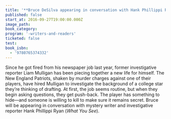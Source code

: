 ```yaml
---
title: '**Bruce DeSilva appearing in conversation with Hank Phillippi Ryan**,  *The Dread Line*'
published: false
start_at: 2016-09-27T19:00:00.000Z
image_path:
book_category:
program: '-writers-and-readers'
ticketed: false
test:
book_isbn:
  - '9780765374332'
---
```



Since he got fired from his newspaper job last year, former investigative reporter Liam Mulligan has been piecing together a new life for himself. The New England Patriots, shaken by murder charges against one of their players, have hired Mulligan to investigate the background of a college star they’re thinking of drafting. At first, the job seems routine, but when they begin asking questions, they get push-back. The player has something to hide—and someone is willing to kill to make sure it remains secret. Bruce will be appearing in conversation with mystery writer and investigative reporter Hank Phillippi Ryan (*What You See*).